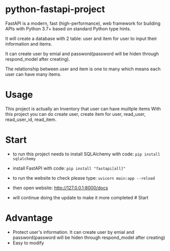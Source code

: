 # python-fastapi-project
FastAPI is a modern, fast (high-performance), web framework for building APIs with Python 3.7+ based on standard Python type hints.

It will create a database with 2 table: user and item for user to input their information and items.

It can create user by emial and password(password will be hiden through respond_model after creating).

The relationship between user and item is one to many which means each user can have many items.

# Usage
This project is actually an Inventory that user can have muiltple items With this project you can do create user, create item for user, read_user, read_user_id, read_item.

# Start
- to run this project needs to install SQLAlchemy with code: 
``` pip install sqlalchemy ```

- install FastAPI with code: 
```pip install "fastapi[all]" ```

- to run the website to check please type: 
```uvicorn main:app --reload ```

- then open website:  http://127.0.0.1:8000/docs



- will continue doing the update to make it more completed # Start

# Advantage
- Protect user's information. It can create user by emial and password(password will be hiden through respond_model after creating)
- Easy to modify

